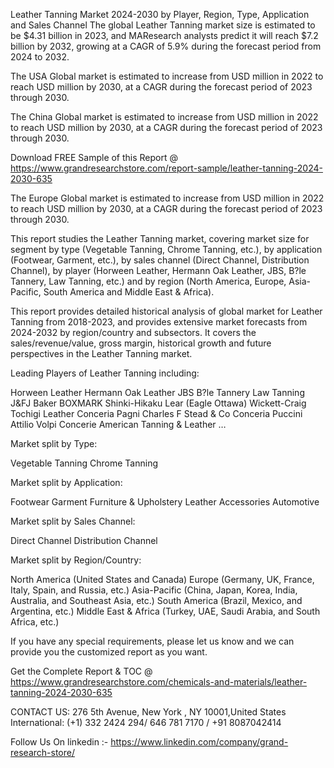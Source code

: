 Leather Tanning Market 2024-2030 by Player, Region, Type, Application and Sales Channel
The global Leather Tanning market size is estimated to be $4.31 billion in 2023, and MAResearch analysts predict it will reach $7.2 billion by 2032, growing at a CAGR of 5.9% during the forecast period from 2024 to 2032.

The USA Global market is estimated to increase from USD million in 2022 to reach USD million by 2030, at a CAGR during the forecast period of 2023 through 2030.

The China Global market is estimated to increase from USD million in 2022 to reach USD million by 2030, at a CAGR during the forecast period of 2023 through 2030.

Download FREE Sample of this Report @ https://www.grandresearchstore.com/report-sample/leather-tanning-2024-2030-635

The Europe Global market is estimated to increase from USD million in 2022 to reach USD million by 2030, at a CAGR during the forecast period of 2023 through 2030.

This report studies the Leather Tanning market, covering market size for segment by type (Vegetable Tanning, Chrome Tanning, etc.), by application (Footwear, Garment, etc.), by sales channel (Direct Channel, Distribution Channel), by player (Horween Leather, Hermann Oak Leather, JBS, B?le Tannery, Law Tanning, etc.) and by region (North America, Europe, Asia-Pacific, South America and Middle East & Africa).

This report provides detailed historical analysis of global market for Leather Tanning from 2018-2023, and provides extensive market forecasts from 2024-2032 by region/country and subsectors. It covers the sales/revenue/value, gross margin, historical growth and future perspectives in the Leather Tanning market.

Leading Players of Leather Tanning including:

Horween Leather
Hermann Oak Leather
JBS
B?le Tannery
Law Tanning
J&FJ Baker
BOXMARK
Shinki-Hikaku
Lear (Eagle Ottawa)
Wickett-Craig
Tochigi Leather
Conceria Pagni
Charles F Stead & Co
Conceria Puccini Attilio
Volpi Concerie
American Tanning & Leather
…

Market split by Type:

Vegetable Tanning
Chrome Tanning

Market split by Application:

Footwear
Garment
Furniture & Upholstery
Leather Accessories
Automotive

Market split by Sales Channel:

Direct Channel
Distribution Channel

Market split by Region/Country:

North America (United States and Canada)
Europe (Germany, UK, France, Italy, Spain, and Russia, etc.)
Asia-Pacific (China, Japan, Korea, India, Australia, and Southeast Asia, etc.)
South America (Brazil, Mexico, and Argentina, etc.)
Middle East & Africa (Turkey, UAE, Saudi Arabia, and South Africa, etc.)

If you have any special requirements, please let us know and we can provide you the customized report as you want.

Get the Complete Report & TOC @ https://www.grandresearchstore.com/chemicals-and-materials/leather-tanning-2024-2030-635

CONTACT US:
276 5th Avenue, New York , NY 10001,United States
International: (+1) 332 2424 294/ 646 781 7170 / +91 8087042414

Follow Us On linkedin :- https://www.linkedin.com/company/grand-research-store/
